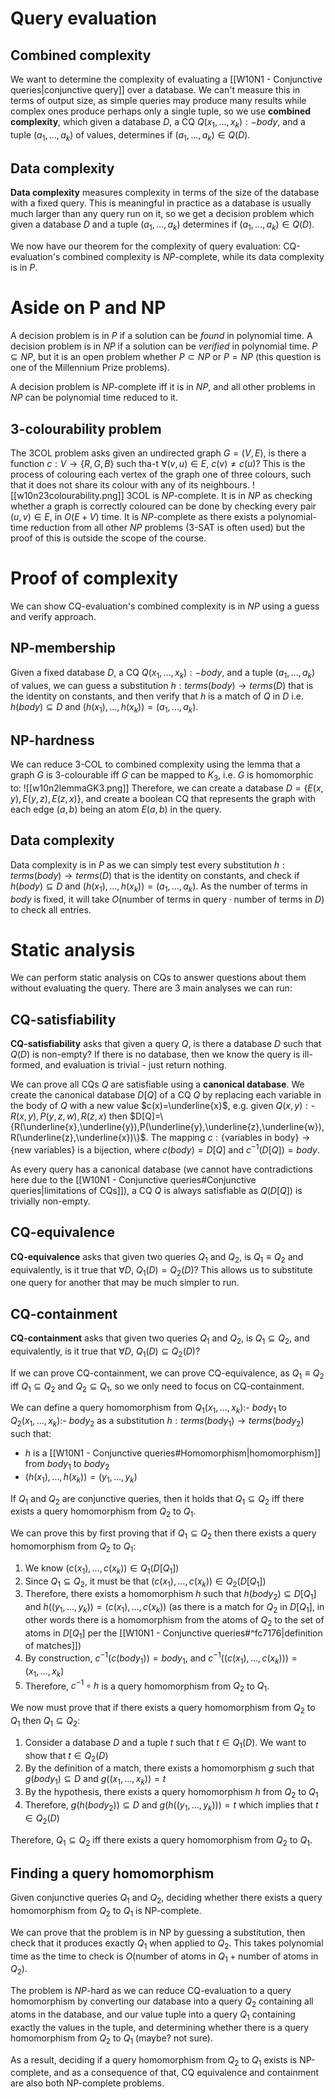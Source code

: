 # Query evaluation
## Combined complexity
We want to determine the complexity of evaluating a [[W10N1 - Conjunctive queries|conjunctive query]] over a database. We can't measure this in terms of output size, as simple queries may produce many results while complex ones produce perhaps only a single tuple, so we use **combined complexity**, which given a database $D$, a CQ $Q(x_1,\dots,x_k):-body$, and a tuple $(a_1,\dots,a_k)$ of values, determines if $(a_1,\dots,a_k)\in Q(D)$.
## Data complexity
**Data complexity** measures complexity in terms of the size of the database with a fixed query. This is meaningful in practice as a database is usually much larger than any query run on it, so we get a decision problem which given a database $D$ and a tuple $(a_1,\dots,a_k)$ determines if $(a_1,\dots,a_k)\in Q(D)$.

We now have our theorem for the complexity of query evaluation: CQ-evaluation's combined complexity is $NP$-complete, while its data complexity is in $P$.
# Aside on P and NP
A decision problem is in $P$ if a solution can be *found* in polynomial time. A decision problem is in $NP$ if a solution can be *verified* in polynomial time. $P\subseteq NP$, but it is an open problem whether $P\subset NP$ or $P=NP$ (this question is one of the Millennium Prize problems).

A decision problem is $NP$-complete iff it is in $NP$, and all other problems in $NP$ can be polynomial time reduced to it.
## 3-colourability problem
The 3COL problem asks given an undirected graph $G=(V,E)$, is there a function $c:V\rightarrow\{R,G,B\}$ such tha-t $\forall(v,u)\in E,\ c(v)\ne c(u)$? This is the process of colouring each vertex of the graph one of three colours, such that it does not share its colour with any of its neighbours.
![[w10n23colourability.png]]
3COL is $NP$-complete. It is in $NP$ as checking whether a graph is correctly coloured can be done by checking every pair $(u,v)\in E$, in $O(E+V)$ time. It is $NP$-complete as there exists a polynomial-time reduction from all other $NP$ problems (3-SAT is often used) but the proof of this is outside the scope of the course.
# Proof of complexity
We can show CQ-evaluation's combined complexity is in $NP$ using a guess and verify approach. 
## NP-membership
Given a fixed database $D$, a CQ $Q(x_1,\dots,x_k):-body$, and a tuple $(a_1,\dots,a_k)$ of values, we can guess a substitution $h:terms(body)\rightarrow terms(D)$ that is the identity on constants, and then verify that $h$ is a match of $Q$ in $D$ i.e. $h(body)\subseteq D$ and $(h(x_1),\dots,h(x_k))=(a_1,\dots,a_k)$.
## NP-hardness
We can reduce 3-COL to combined complexity using the lemma that a graph $G$ is 3-colourable iff $G$ can be mapped to $K_3$, i.e. $G$ is homomorphic to:
![[w10n2lemmaGK3.png]]
Therefore, we can create a database $D=\{E(x,y),E(y,z),E(z,x)\}$, and create a boolean CQ that represents the graph with each edge $(a,b)$ being an atom $E(a,b)$ in the query.
## Data complexity
Data complexity is in $P$ as we can simply test every substitution $h:terms(body)\rightarrow terms(D)$ that is the identity on constants, and check if $h(body)\subseteq D$ and $(h(x_1),\dots,h(x_k))=(a_1,\dots,a_k)$. As the number of terms in $body$ is fixed, it will take $O(\text{number of terms in query}\cdot\text{number of terms in }D)$ to check all entries.
# Static analysis
We can perform static analysis on CQs to answer questions about them without evaluating the query. There are 3 main analyses we can run:
## CQ-satisfiability
**CQ-satisfiability** asks that given a query $Q$, is there a database $D$ such that $Q(D)$ is non-empty? If there is no database, then we know the query is ill-formed, and evaluation is trivial - just return nothing.

We can prove all CQs $Q$ are satisfiable using a **canonical database**. We create the canonical database $D[Q]$ of a CQ $Q$ by replacing each variable in the body of $Q$ with a new value $c(x)=\underline{x}$, e.g. given $Q(x,y):\text{- }R(x,y),P(y,z,w),R(z,x)$ then $D[Q]=\{R(\underline{x},\underline{y}),P(\underline{y},\underline{z},\underline{w}),R(\underline{z},\underline{x})\}$. The mapping $c:\{\text{variables in body}\}\rightarrow\{\text{new variables}\}$ is a bijection, where $c(body)=D[Q]$ and $c^{-1}(D[Q])=body$.

As every query has a canonical database (we cannot have contradictions here due to the [[W10N1 - Conjunctive queries#Conjunctive queries|limitations of CQs]]), a CQ $Q$ is always satisfiable as $Q(D[Q])$ is trivially non-empty.
## CQ-equivalence
**CQ-equivalence** asks that given two queries $Q_1$ and $Q_2$, is $Q_1\equiv Q_2$ and equivalently, is it true that $\forall D,\ Q_1(D)=Q_2(D)$? This allows us to substitute one query for another that may be much simpler to run.
## CQ-containment
**CQ-containment** asks that given two queries $Q_1$ and $Q_2$, is $Q_1\subseteq Q_2$, and equivalently, is it true that $\forall D,\ Q_1(D)\subseteq Q_2(D)$?

If we can prove CQ-containment, we can prove CQ-equivalence, as $Q_1\equiv Q_2$ iff $Q_1\subseteq Q_2$ and $Q_2\subseteq Q_1$, so we only need to focus on CQ-containment.

We can define a query homomorphism from $Q_1(x_1,\dots,x_k)\text{:- }body_1$ to $Q_2(x_1,\dots,x_k)\text{:- }body_2$ as a substitution $h:terms(body_1)\rightarrow terms(body_2)$ such that:
- $h$ is a [[W10N1 - Conjunctive queries#Homomorphism|homomorphism]] from $body_1$ to $body_2$
- $(h(x_1),\dots,h(x_k))=(y_1,\dots,y_k)$

If $Q_1$ and $Q_2$ are conjunctive queries, then it holds that $Q_1\subseteq Q_2$ iff there exists a query homomorphism from $Q_2$ to $Q_1$.

We can prove this by first proving that if $Q_1\subseteq Q_2$ then there exists a query homomorphism from $Q_2$ to $Q_1$:
1. We know $(c(x_1),\dots,c(x_k))\in Q_1(D[Q_1])$
2. Since $Q_1\subseteq Q_2$, it must be that $(c(x_1),\dots,c(x_k))\in Q_2(D[Q_1])$
3. Therefore, there exists a homomorphism $h$ such that $h(body_2)\subseteq D[Q_1]$ and $h((y_1,\dots,y_k))=(c(x_1),\dots,c(x_k))$ (as there is a match for $Q_2$ in $D[Q_1]$, in other words there is a homomorphism from the atoms of $Q_2$ to the set of atoms in $D[Q_1]$ per the [[W10N1 - Conjunctive queries#^fc7176|definition of matches]])
4. By construction, $c^{-1}(c(body_1))=body_1$, and $c^{-1}((c(x_1),\dots,c(x_k)))=(x_1,\dots,x_k)$
5. Therefore, $c^{-1}\circ h$ is a query homomorphism from $Q_2$ to $Q_1$.

We now must prove that if there exists a query homomorphism from $Q_2$ to $Q_1$ then $Q_1\subseteq Q_2$:
1. Consider a database $D$ and a tuple $t$ such that $t\in Q_1(D)$. We want to show that $t\in Q_2(D)$
2. By the definition of a match, there exists a homomorphism $g$ such that $g(body_1)\subseteq D$ and $g((x_1,\dots,x_k))=t$
3. By the hypothesis, there exists a query homomorphism $h$ from $Q_2$ to $Q_1$
4. Therefore, $g(h(body_2))\subseteq D$ and $g(h((y_1,\dots,y_k)))=t$ which implies that $t\in Q_2(D)$

Therefore, $Q_1\subseteq Q_2$ iff there exists a query homomorphism from $Q_2$ to $Q_1$.
## Finding a query homomorphism
Given conjunctive queries $Q_1$ and $Q_2$, deciding whether there exists a query homomorphism from $Q_2$ to $Q_1$ is NP-complete.

We can prove that the problem is in NP by guessing a substitution, then check that it produces exactly $Q_1$ when applied to $Q_2$. This takes polynomial time as the time to check is $O(\text{number of atoms in }Q_1+\text{number of atoms in }Q_2)$.

The problem is $NP$-hard as we can reduce CQ-evaluation to a query homomorphism by converting our database into a query $Q_2$ containing all atoms in the database, and our value tuple into a query $Q_1$ containing exactly the values in the tuple, and determining whether there is a query homomorphism from $Q_2$ to $Q_1$ (maybe? not sure).

As a result, deciding if a query homomorphism from $Q_2$ to $Q_1$ exists is NP-complete, and as a consequence of that, CQ equivalence and containment are also both NP-complete problems.